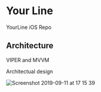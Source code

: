 # Your Line
YourLine iOS Repo

## Architecture
VIPER and MVVM

Architectual design

![Screenshot 2019-09-11 at 17 15 39](https://user-images.githubusercontent.com/103743058/164982746-d440ef8e-2ad8-402b-bdb1-b926337595dc.png)
